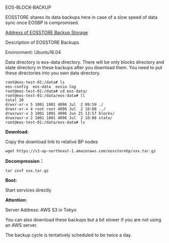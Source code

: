 EOS-BLOCK-BACKUP

EOSSTORE shares its data backups here in case of a slow speed of data sync once EOSBP is compromised.

[Address of EOSSTORE Backup Storage](https://s3-ap-northeast-1.amazonaws.com/eosstorebp/index.html)

Description of EOSSTORE Backups

Environment: Ubuntu16.04

Data directory is eos-data directory. There will be only blocks directory and state directory in these backups after you download them. You need to put these directories into you own data directory.

    root@eos-test-01:/data# ls
    eos-config  eos-data  eosio.log
    root@eos-test-01:/data# cd eos-data/
    root@eos-test-01:/data/eos-data# ll
    total 20
    drwxr-xr-x 5 1001 1001 4096 Jul  2 09:59 ./
    drwxr-xr-x 4 root root 4096 Jul  2 10:08 ../
    drwxrwxr-x 3 1001 1001 4096 Jun 25 13:57 blocks/
    drwxrwxr-x 2 1001 1001 4096 Jul  2 10:08 state/
    root@eos-test-01:/data/eos-data# ls

**Download:**

Copy the download link to relative BP nodes
    
    wget https://s3-ap-northeast-1.amazonaws.com/eosstorebp/xxx.tar.gz

**Decompression：**

    tar zxvf xxx.tar.gz

**Boot:**

Start services directly

**Attention:**

Server Address: AWS S3 in Tokyo

You can also download these backups but a bit slower if you are not using an AWS server.

The backup cycle is tentatively scheduled to be twice a day.




